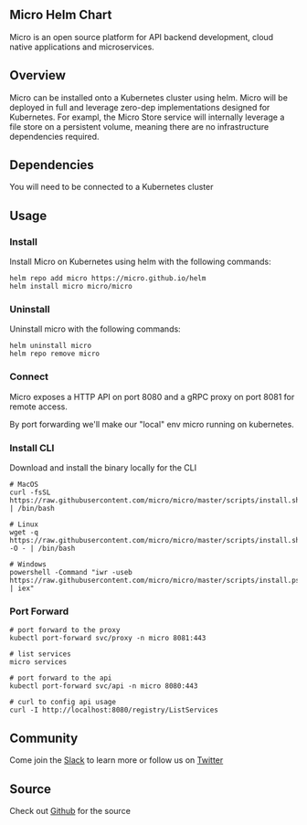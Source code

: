 ## Micro Helm Chart

Micro is an open source platform for API backend development, cloud native applications and microservices.

## Overview

Micro can be installed onto a Kubernetes cluster using helm. Micro will be deployed in full and leverage zero-dep implementations 
designed for Kubernetes. For exampl, the Micro Store service will internally leverage a file store on a persistent volume, meaning 
there are no infrastructure dependencies required.

## Dependencies

You will need to be connected to a Kubernetes cluster

## Usage

### Install

Install Micro on Kubernetes using helm with the following commands:

```shell
helm repo add micro https://micro.github.io/helm
helm install micro micro/micro
```

### Uninstall

Uninstall micro with the following commands:

```shell
helm uninstall micro
helm repo remove micro
```

### Connect

Micro exposes a HTTP API on port 8080 and a gRPC proxy on port 8081 for remote access.

By port forwarding we'll make our "local" env micro running on kubernetes.

### Install CLI
Download and install the binary locally for the CLI

```
# MacOS
curl -fsSL https://raw.githubusercontent.com/micro/micro/master/scripts/install.sh | /bin/bash

# Linux
wget -q  https://raw.githubusercontent.com/micro/micro/master/scripts/install.sh -O - | /bin/bash

# Windows
powershell -Command "iwr -useb https://raw.githubusercontent.com/micro/micro/master/scripts/install.ps1 | iex"
```

### Port Forward

```
# port forward to the proxy
kubectl port-forward svc/proxy -n micro 8081:443

# list services
micro services

# port forward to the api
kubectl port-forward svc/api -n micro 8080:443

# curl to config api usage
curl -I http://localhost:8080/registry/ListServices
```


## Community

Come join the [Slack](https://slack.micro.mu) to learn more or follow us on [Twitter](https://twitter.com/microhq)

## Source

Check out [Github](https://github.com/micro/micro) for the source

